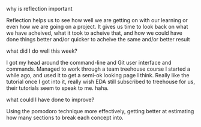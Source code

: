 why is reflection important

Reflection helps us to see how well we are getting on with our learning or even how we are going on a project. It gives us time to look back on what we have acheived, what it took to acheive that, and how we could have done things better and/or quicker to acheive the same and/or better result

what did I do well this week?

I got my head around the command-line and Git user interface and commands. Managed to work through a team treehouse course I started a while ago, and used it to get a semi-ok looking page I think. Really like the tutorial once I got into it, really wish EDA still subscribed to treehouse for us, their tutorials seem to speak to me. haha.

what could I have done to improve?

Using the pomodoro technique more effectively, getting better at estimating how many sections to break each concept into.